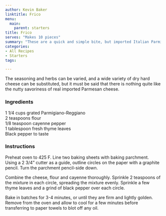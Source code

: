```yaml
---
author: Kevin Baker
linktitle: Frico
menu:
  main:
    parent: starters
title: Frico
serves: "Makes 10 pieces"
summary: "These are a quick and simple bite, but imported Italian Parmigiano-Reggiano makes them quite elegant with nothing more than a crisp, cold white wine or champagne. "
categories:
- All Recipes
- Starters
tags: 

---
```

The seasoning and herbs can be varied, and a wide variety of dry hard cheese can be substituted, but it must be said that there is nothing quite like the nutty savoriness of real imported Parmesan cheese.

### Ingredients

<div class="ingredient-list">

1 1/4 cups grated Parmigiano-Reggiano  
2 teaspoons flour  
1/8 teaspoon cayenne pepper  
1 tablespoon fresh thyme leaves  
Black pepper to taste  

</div>

### Instructions

Preheat oven to 425 F.  Line two baking sheets with baking parchment.  Using a 2 3/4” cutter as a guide, outline circles on the paper with a graphite pencil.  Turn the parchment pencil-side down.

Combine the cheese, flour and cayenne thoroughly. Sprinkle 2 teaspoons of the mixture in each circle, spreading the mixture evenly.  Sprinkle a few thyme leaves and a grind of black pepper over each circle.

Bake in batches for 3-4 minutes, or until they are firm and lightly golden. Remove from the oven and allow to cool for a few minutes before transferring to paper towels to blot off any oil.